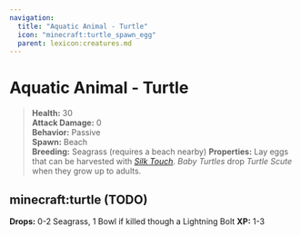 ```yaml
---
navigation:
  title: "Aquatic Animal - Turtle"
  icon: "minecraft:turtle_spawn_egg"
  parent: lexicon:creatures.md
---
```


# Aquatic Animal - Turtle

> __Health:__ 30     
> __Attack Damage:__ 0    
> __Behavior:__ Passive     
> __Spawn:__ Beach    
> __Breeding:__ Seagrass (requires a beach nearby)
> __Properties:__ 
Lay eggs that can be harvested with [*Silk Touch*](../enchanting/enchantments.md#silk_touch). *Baby Turtles* drop *Turtle Scute* when they grow up to adults.

## minecraft:turtle (TODO)

<GameScene zoom={2}>
  <Entity id="minecraft:turtle" />
</GameScene>

__Drops:__ 0-2 Seagrass, 1 Bowl if killed though a Lightning Bolt  __XP:__ 1-3

